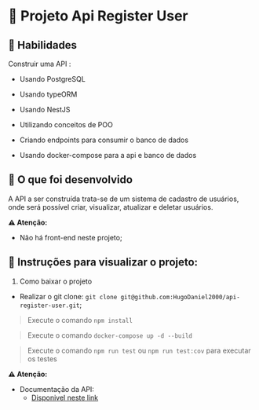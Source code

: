 # :dart: Projeto Api Register User

## :brain: Habilidades

Construir uma API :

- Usando PostgreSQL

- Usando typeORM

- Usando NestJS

- Utilizando conceitos de POO

- Criando endpoints para consumir o banco de dados

- Usando docker-compose para a api e banco de dados


## :wrench: O que foi desenvolvido

A API a ser construída trata-se de um sistema de cadastro de usuários, onde será possível criar, visualizar, atualizar e deletar usuários.

**⚠️ Atenção:**

- Não há front-end neste projeto;


## :dart: Instruções para visualizar o projeto:

1. Como baixar o projeto

- Realizar o git clone: `git clone git@github.com:HugoDaniel2000/api-register-user.git`;

> Execute o comando `npm install`

> Execute o comando `docker-compose up -d --build `

> Execute o comando `npm run test` ou  `npm run test:cov` para executar os testes

  **⚠️ Atenção:**

- Documentação da API: 
  - [Disponivel neste link](https://documenter.getpostman.com/view/20065093/UzXKVyUz)
